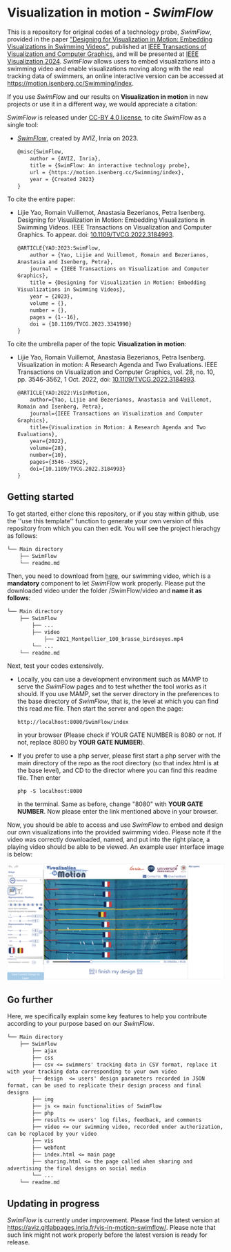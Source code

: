 # Visualization in motion - *SwimFlow*

This is a repository for original codes of a technology probe, *SwimFlow*, provided  in the paper ["Designing for Visualization in Motion: Embedding Visualizations in Swimming Videos"](https://doi.org/10.1109/TVCG.2023.3341990), published at [IEEE Transactions of Visualization and Computer Graphics](https://www.computer.org/csdl/journal/tg), and will be presented at [IEEE Visualization 2024](https://ieeevis.org/year/2024/welcome).
*SwimFlow* allows users to embed visualizations into a swimming video and enable visualizations moving along with the real tracking data of swimmers, an online interactive version can be accessed at https://motion.isenberg.cc/Swimming/index.

If you use *SwimFlow* and our results on **Visualization in motion** in new projects or use it in a different way, we would appreciate a citation:

*SwimFlow* is released under [CC-BY 4.0 license](https://creativecommons.org/licenses/by/4.0/), to cite *SwimFlow* as a single tool: 

* [*SwimFlow*](https://motion.isenberg.cc/Swimming/index), created by AVIZ, Inria on 2023.

    ```
    @misc{SwimFlow,
        author = {AVIZ, Inria},
        title = {SwimFlow: An interactive technology probe},
        url = {https://motion.isenberg.cc/Swimming/index},
        year = {Created 2023}
    }
    ```

To cite the entire paper:

* Lijie Yao, Romain Vuillemot, Anastasia Bezerianos, Petra Isenberg. Designing for Visualization in Motion: Embedding Visualizations in Swimming Videos. IEEE Transactions on Visualization and Computer Graphics. To appear. doi: [10.1109/TVCG.2022.3184993](https://doi.org/10.1109/10.1109/TVCG.2023.3341990).

    ```
    @ARTICLE{YAO:2023:SwimFlow,
        author = {Yao, Lijie and Vuillemot, Romain and Bezerianos, Anastasia and Isenberg, Petra},
        journal = {IEEE Transactions on Visualization and Computer Graphics}, 
        title = {Designing for Visualization in Motion: Embedding Visualizations in Swimming Videos}, 
        year = {2023},
        volume = {},
        number = {},
        pages = {1--16},
        doi = {10.1109/TVCG.2023.3341990}
    }
    ```

To cite the umbrella paper of the topic **Visualization in motion**:

* Lijie Yao, Romain Vuillemot, Anastasia Bezerianos, Petra Isenberg. Visualization in motion: A Research Agenda and Two Evaluations. IEEE Transactions on Visualization and Computer Graphics, vol. 28, no. 10, pp. 3546-3562, 1 Oct. 2022, doi: [10.1109/TVCG.2022.3184993](https://doi.org/10.1109/TVCG.2022.3184993).

    ```
    @ARTICLE{YAO:2022:VisInMotion,
        author={Yao, Lijie and Bezerianos, Anastasia and Vuillemot, Romain and Isenberg, Petra},
        journal={IEEE Transactions on Visualization and Computer Graphics}, 
        title={Visualization in Motion: A Research Agenda and Two Evaluations}, 
        year={2022},
        volume={28},
        number={10},
        pages={3546--3562},
        doi={10.1109/TVCG.2022.3184993}
    }
    ```


## Getting started

To get started, either clone this repository, or if you stay within github, use the ''use this template'' function to generate your own version of this repository from which you can then edit. You will see the project hierachgy as follows:

```
└── Main directory
    ├── SwimFlow
    └── readme.md
```

Then, you need to download from [here](https://drive.google.com/file/d/1Wj2BNrbZehLB6RI_cpLnUtpAkrFS9y0z/view?usp=sharing), our swimming video, which is a **mandatory** component to let *SwimFlow* work properly. 
Please put the downloaded video under the folder /SwimFlow/video and **name it as follows**:

```
└── Main directory
    ├── SwimFlow
        ├── ...
        ├── video
            ├── 2021_Montpellier_100_brasse_birdseyes.mp4
        └── ...
    └── readme.md
```

Next, test your codes extensively. 

* Locally, you can use a development environment such as MAMP to serve the *SwimFlow* pages and to test whether the tool works as it should. If you use MAMP, set the server directory in the preferences to the base directory of *SwimFlow*, that is, the level at which you can find this read.me file. Then start the server and open the page:
    ```
    http://localhost:8080/SwimFlow/index
    ```
    in your browser (Please check if YOUR GATE NUMBER is 8080 or not. If not, replace 8080 by **YOUR GATE NUMBER**).

* If you prefer to use a php server, please first start a php server with the main directory of the repo as the root directory (so that index.html is at the base level), and CD to the director where you can find this readme file. Then enter
    ```
    php -S localhost:8080
    ```
    in the terminal. Same as before, change "8080" with **YOUR GATE NUMBER**. Now please enter the link mentioned above in your browser.

Now, you should be able to access and use *SwimFlow* to embed and design our own visualizations into the provided swimming video. Please note if the video was correctly downloaded, named, and put into the right place, a playing video should be able to be viewed. An example user interface image is below:

<img title = "User interface example image of swimflow" alt = "An exmaple image of SwimFlow's user interface" src = "interface.png">

## Go further
Here, we specifically explain some key features to help you contribute according to your purpose based on our *SwimFlow*. 

```
└── Main directory
    ├── SwimFlow
        ├── ajax
        ├── css
        ├── csv <= swimmers' tracking data in CSV format, replace it with your tracking data corresponding to your own video 
        ├── design  <= users' design parameters recorded in JSON format, can be used to replicate their design process and final designs
        ├── img
        ├── js <= main functionalities of SwimFlow
        ├── php
        ├── results <= users' log files, feedback, and comments 
        ├── video <= our swimming video, recorded under authorization, can be replaced by your video
        ├── vis
        ├── webfont
        ├── index.html <= main page
        ├── sharing.html <= the page called when sharing and advertising the final designs on social media
        └── ...
    └── readme.md
```

## Updating in progress
*SwimFlow* is currently under improvement. 
Please find the latest version at https://aviz.gitlabpages.inria.fr/vis-in-motion-swimflow/.
Please note that such link might not work properly before the latest version is ready for release.




